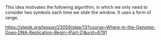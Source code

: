 This idea motivates the following algorithm, in which we only need to consider two symbols each time we slide the window.  It uses a form of range,

https://stepik.org/lesson/23059/step/13?course=Where-in-the-Genome-Does-DNA-Replication-Begin-(Part-2)&unit=6791